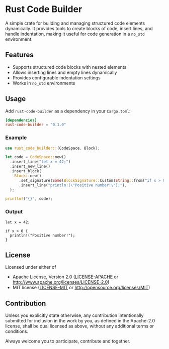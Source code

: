 # Rust Code Builder

A simple crate for building and managing structured code elements dynamically. It provides tools to create blocks of code, insert lines, and handle indentation, making it useful for code generation in a `no_std` environment.

## Features
- Supports structured code blocks with nested elements
- Allows inserting lines and empty lines dynamically
- Provides configurable indentation settings
- Works in `no_std` environments

## Usage

Add `rust-code-builder` as a dependency in your `Cargo.toml`:
```toml
[dependencies]
rust-code-builder = "0.1.0"
```

### Example
```rust
use rust_code_builder::{CodeSpace, Block};

let code = CodeSpace::new()
  .insert_line("let x = 42;")
  .insert_new_line()
  .insert_block(
    Block::new()
      .set_signature(Some(BlockSignature::Custom(String::from("if x > 0"))))
      .insert_line("println!(\"Positive number!\");"),
  );

println!("{}", code);
```

### Output
```
let x = 42;

if x > 0 {
  println!("Positive number!");
}

```

## License

Licensed under either of

- Apache License, Version 2.0
  ([LICENSE-APACHE](LICENSE-APACHE) or <http://www.apache.org/licenses/LICENSE-2.0>)
- MIT license
  ([LICENSE-MIT](LICENSE-MIT) or <http://opensource.org/licenses/MIT>)

## Contribution

Unless you explicitly state otherwise, any contribution intentionally submitted
for inclusion in the work by you, as defined in the Apache-2.0 license, shall be
dual licensed as above, without any additional terms or conditions.

Always welcome you to participate, contribute and together.
